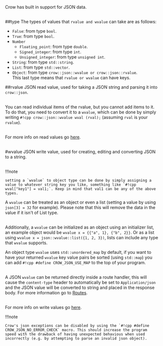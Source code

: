 Crow has built in support for JSON data.<br><br>

##type
The types of values that `rvalue and wvalue` can take are as follows:<br>

- `False`: from type `bool`.
- `True`: from type `bool`.
- `Number`
    - `Floating_point`: from type `double`.
    - `Signed_integer`: from type `int`.
    - `Unsigned_integer`: from type `unsigned int`.
- `String`: from type `std::string`.
- `List`: from type `std::vector`.
- `Object`: from type `crow::json::wvalue or crow::json::rvalue`.<br>
This last type means that `rvalue or wvalue` can have keys.

##rvalue
JSON read value, used for taking a JSON string and parsing it into `crow::json`.<br><br>

You can read individual items of the rvalue, but you cannot add items to it.<br>
To do that, you need to convert it to a `wvalue`, which can be done by simply writing `#!cpp crow::json::wvalue wval (rval);` (assuming `rval` is your `rvalue`).<br><br>

For more info on read values go [here](/reference/classcrow_1_1json_1_1rvalue.html).<br><br>

#wvalue
JSON write value, used for creating, editing and converting JSON to a string.<br><br>

!!!note

    setting a `wvalue` to object type can be done by simply assigning a value to whatever string key you like, something like `#!cpp wval["key1"] = val1;`. Keep in mind that val1 can be any of the above types.

A `wvalue` can be treated as an object or even a list (setting a value by using `json[3] = 32` for example). Please note that this will remove the data in the value if it isn't of List type.<br><br>

Additionally, a `wvalue` can be initialized as an object using an initializer list, an example object would be `wvalue x = {{"a", 1}, {"b", 2}}`. Or as a list using `wvalue x = json::wvalue::list({1, 2, 3})`, lists can include any type that `wvalue` supports.

An object type `wvalue` uses `std::unordered_map` by default, if you want to have your returned `wvalue` key value pairs be sorted (using `std::map`) you can add `#!cpp #define CROW_JSON_USE_MAP` to the top of your program.<br><br>
    
A JSON `wvalue` can be returned directly inside a route handler, this will cause the `content-type` header to automatically be set to `Application/json` and the JSON value will be converted to string and placed in the response body. For more information go to [Routes](../routes).<br><br>

For more info on write values go [here](../../reference/classcrow_1_1json_1_1wvalue.html).

!!!note

    Crow's json exceptions can be disabled by using the `#!cpp #define CROW_JSON_NO_ERROR_CHECK` macro. This should increase the program speed with the drawback of having unexpected behavious when used incorrectly (e.g. by attempting to parse an invalid json object).
